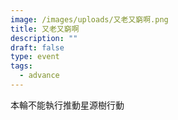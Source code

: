 ```yaml
---
image: /images/uploads/又老又窮啊.png
title: 又老又窮啊
description: ""
draft: false
type: event
tags:
  - advance
---
```

本輪不能執行推動星源樹行動